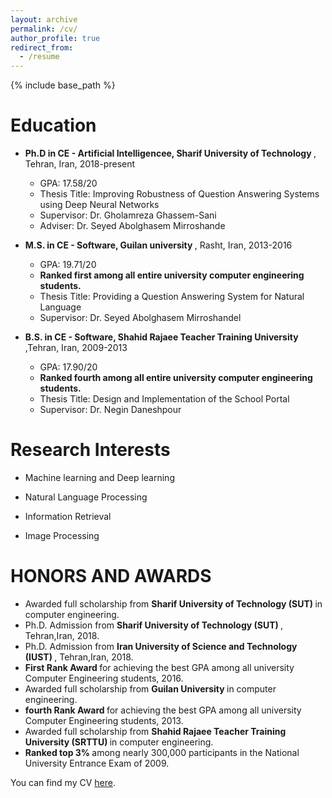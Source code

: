 ```yaml
---
layout: archive
permalink: /cv/
author_profile: true
redirect_from:
  - /resume
---
```


{% include base_path %}

Education
======

* <b>Ph.D in CE - Artificial Intelligencee, Sharif University of Technology </b>, Tehran, Iran, 2018-present
   *  GPA: 17.58/20
   *  Thesis Title: Improving Robustness of Question Answering Systems using Deep Neural Networks
   *  Supervisor: Dr. Gholamreza Ghassem-Sani
   *  Adviser: Dr. Seyed Abolghasem Mirroshande
   
* <b>M.S. in CE - Software, Guilan university </b>, Rasht, Iran, 2013-2016
   *  GPA: 19.71/20 
   *  <b> Ranked first among all entire university computer engineering students.</b>
   *  Thesis Title: Providing a Question Answering System for Natural Language
   *  Supervisor: Dr. Seyed Abolghasem Mirroshandel
* <b>B.S. in CE - Software, Shahid Rajaee Teacher Training University </b>,Tehran, Iran, 2009-2013
  *  GPA: 17.90/20 
  * <b> Ranked fourth among all entire university computer engineering students.</b> 
  * Thesis Title: Design and Implementation of the School Portal	
  * Supervisor: Dr. Negin Daneshpour
  
  
Research Interests 
======



* Machine learning and Deep learning

* Natural Language Processing

* Information Retrieval

* Image Processing 



HONORS AND AWARDS
======


* Awarded full scholarship from <b> Sharif University of Technology (SUT) </b> in computer engineering.
* Ph.D. Admission from <b> Sharif University of Technology (SUT) </b>, Tehran,Iran, 2018.
* Ph.D. Admission from <b> Iran University of Science and Technology (IUST) </b>, Tehran,Iran, 2018.
* <b> First Rank Award </b> for achieving the best GPA among all university Computer Engineering students, 2016.
* Awarded full scholarship from <b> Guilan University </b> in computer engineering.
* <b> fourth Rank Award </b> for achieving the best GPA among all university Computer Engineering students, 2013.
* Awarded full scholarship from <b> Shahid Rajaee Teacher Training University (SRTTU) </b> in computer engineering.
* <b> Ranked top 3% </b> among nearly 300,000 participants in the National University Entrance Exam of 2009.


You can find my CV [here](http://Boreshban.github.io/files/BoreshbanCV.pdf).
  
  

